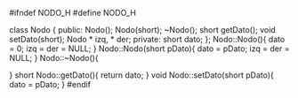 

#ifndef NODO_H
#define NODO_H

class Nodo {
public:
	Nodo();
	Nodo(short);
	~Nodo();
	short getDato();
	void setDato(short);
	Nodo * izq, * der;
private:
	short dato;
};
Nodo::Nodo(){
	dato = 0;
	izq = der = NULL;
}
Nodo::Nodo(short pDato){
	dato = pDato;
	izq = der = NULL;
}
Nodo::~Nodo(){
	
}
short Nodo::getDato(){
	return dato;
}
void Nodo::setDato(short pDato){
	dato = pDato;
}
#endif

